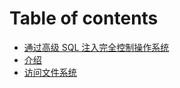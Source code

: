 # Table of contents

* [通过高级 SQL 注入完全控制操作系统](README.md)
* [介绍](jie-shao.md)
* [访问文件系统](fang-wen-wen-jian-xi-tong.md)
